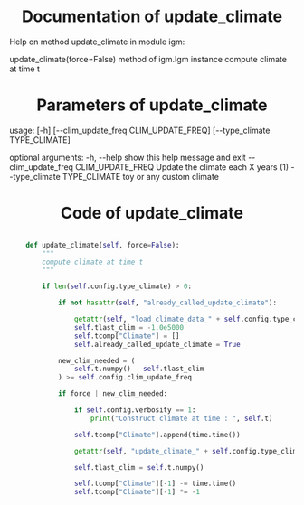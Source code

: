 

### <h1 align="center" id="title"> Documentation of update_climate </h1>


Help on method update_climate in module igm:

update_climate(force=False) method of igm.Igm instance
    compute climate at time t



### <h1 align="center" id="title"> Parameters of update_climate </h1>


usage:  [-h] [--clim_update_freq CLIM_UPDATE_FREQ]
        [--type_climate TYPE_CLIMATE]

optional arguments:
  -h, --help            show this help message and exit
  --clim_update_freq CLIM_UPDATE_FREQ
                        Update the climate each X years (1)
  --type_climate TYPE_CLIMATE
                        toy or any custom climate


### <h1 align="center" id="title"> Code of update_climate </h1>


```python 

    def update_climate(self, force=False):
        """
        compute climate at time t
        """

        if len(self.config.type_climate) > 0:

            if not hasattr(self, "already_called_update_climate"):

                getattr(self, "load_climate_data_" + self.config.type_climate)()
                self.tlast_clim = -1.0e5000
                self.tcomp["Climate"] = []
                self.already_called_update_climate = True

            new_clim_needed = (
                self.t.numpy() - self.tlast_clim
            ) >= self.config.clim_update_freq

            if force | new_clim_needed:

                if self.config.verbosity == 1:
                    print("Construct climate at time : ", self.t)

                self.tcomp["Climate"].append(time.time())

                getattr(self, "update_climate_" + self.config.type_climate)()

                self.tlast_clim = self.t.numpy()

                self.tcomp["Climate"][-1] -= time.time()
                self.tcomp["Climate"][-1] *= -1

``` 

